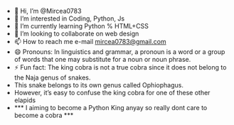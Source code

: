 - 👋 Hi, I’m @Mircea0783
- 👀 I’m interested in Coding, Python, Js
- 🌱 I’m currently learning Python % HTML+CSS
- 💞️ I’m looking to collaborate on web design
- 📫 How to reach me e-mail mircea0783@gmail.com
- 😄 Pronouns: In linguistics and grammar, a pronoun is a word or a group of words that one may substitute for a noun or noun phrase.
- ⚡ Fun fact: The king cobra is not a true cobra since it does not belong to the Naja genus of snakes.
- This snake belongs to its own genus called Ophiophagus.
-  However, it’s easy to confuse the king cobra for one of these other elapids
-  *** I aiming to become a Python King anyay so really dont care to become a cobra ***

<!---
Mircea0783/Mircea0783 is a ✨ special ✨ repository because its `README.md` (this file) appears on your GitHub profile.
You can click the Preview link to take a look at your changes.
--->
